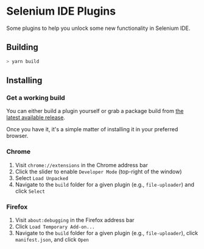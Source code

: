 # Selenium IDE Plugins

Some plugins to help you unlock some new functionality in Selenium IDE.

## Building

```sh
> yarn build
```

## Installing

### Get a working build

You can either build a plugin yourself or grab a package build from [the latest available release](https://github.com/tourdedave/selenium-ide-plugins/releases/latest).

Once you have it, it's a simple matter of installing it in your preferred browser.

### Chrome

1. Visit `chrome://extensions` in the Chrome address bar
2. Click the slider to enable `Developer Mode` (top-right of the window)
3. Select `Load Unpacked`
4. Navigate to the `build` folder for a given plugin (e.g., `file-uploader`) and click `Select`

### Firefox

1. Visit `about:debugging` in the Firefox address bar
2. Click `Load Temporary Add-on...`
3. Navigate to the `build` folder for a given plugin (e.g., `file-uploader`), click `manifest.json`, and click `Open`
